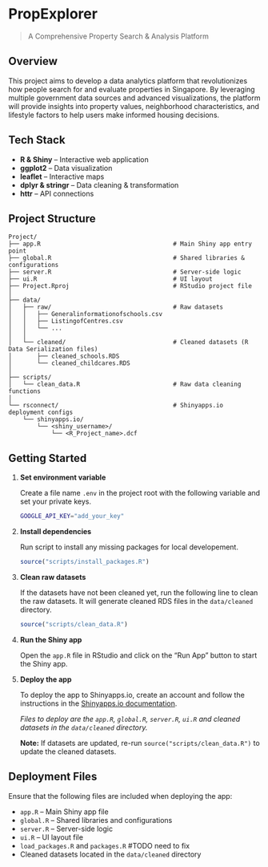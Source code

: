 # PropExplorer

> A Comprehensive Property Search & Analysis Platform

## Overview

This project aims to develop a data analytics platform that revolutionizes how people search for and evaluate properties in Singapore. By leveraging multiple government data sources and advanced visualizations, the platform will provide insights into property values, neighborhood characteristics, and lifestyle factors to help users make informed housing decisions.

## Tech Stack

- **R & Shiny** – Interactive web application
- **ggplot2** – Data visualization
- **leaflet** – Interactive maps
- **dplyr & stringr** – Data cleaning & transformation
- **httr** – API connections

## Project Structure

```
Project/
├── app.R                                     # Main Shiny app entry point
├── global.R                                  # Shared libraries & configurations
├── server.R                                  # Server-side logic
├── ui.R                                      # UI layout
├── Project.Rproj                             # RStudio project file
│
├── data/
│   ├── raw/                                  # Raw datasets
│   │   ├── Generalinformationofschools.csv
│   │   ├── ListingofCentres.csv
│   │   └── ...
│   │
│   └── cleaned/                              # Cleaned datasets (R Data Serialization files)
│       ├── cleaned_schools.RDS
│       └── cleaned_childcares.RDS
│
├── scripts/
│   └── clean_data.R                          # Raw data cleaning functions
│
└── rsconnect/                                # Shinyapps.io deployment configs
    └── shinyapps.io/
        └── <shiny_username>/
            └── <R_Project_name>.dcf
```

## Getting Started

1.  **Set environment variable**

    Create a file name `.env` in the project root with the following variable and set your private keys.

    ```bash
    GOOGLE_API_KEY="add_your_key"
    ```

1.  **Install dependencies**

    Run script to install any missing packages for local developement.

    ```r
    source("scripts/install_packages.R")
    ```

1.  **Clean raw datasets**

    If the datasets have not been cleaned yet, run the following line to clean the raw datasets. It will generate cleaned RDS files in the `data/cleaned` directory.

    ```r
    source("scripts/clean_data.R")
    ```

1.  **Run the Shiny app**

    Open the `app.R` file in RStudio and click on the “Run App” button to start the Shiny app.

1.  **Deploy the app**

    To deploy the app to Shinyapps.io, create an account and follow the instructions in the [Shinyapps.io documentation](https://docs.rstudio.com/shinyapps.io/).

    _Files to deploy are the `app.R`, `global.R`, `server.R`, `ui.R` and cleaned datasets in the `data/cleaned` directory._

    **Note:** If datasets are updated, re-run `source("scripts/clean_data.R")` to update the cleaned datasets.

## Deployment Files

Ensure that the following files are included when deploying the app:

- `app.R` – Main Shiny app file
- `global.R` – Shared libraries and configurations
- `server.R` – Server-side logic
- `ui.R` – UI layout file
- `load_packages.R` and `packages.R` #TODO need to fix
- Cleaned datasets located in the `data/cleaned` directory
